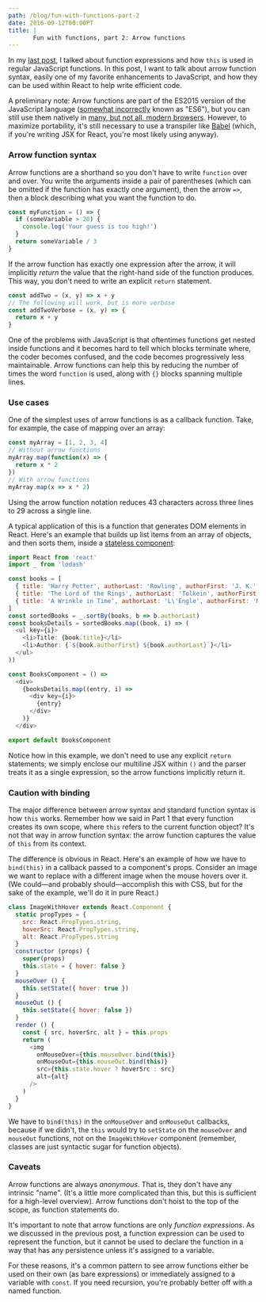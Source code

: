 ```yaml
---
path: /blog/fun-with-functions-part-2
date: 2016-09-12T00:00PT
title: |
       Fun with functions, part 2: Arrow functions
---
```

In my [last post](http://emilyaviva.com/blog/fun-with-functions-part-1/), I talked about function expressions and how `this` is used in regular JavaScript functions. In this post, I want to talk about arrow function syntax, easily one of my favorite enhancements to JavaScript, and how they can be used within React to help write efficient code.

A preliminary note: Arrow functions are part of the ES2015 version of the JavaScript language ([somewhat incorrectly](https://medium.com/@jayphelps/please-stop-referring-to-proposed-javascript-features-as-es7-cad29f9dcc4b) known as "ES6"), but you can still use them natively in [many, but not all, modern browsers](http://caniuse.com/#search=arrow%20functions). However, to maximize portability, it's still necessary to use a transpiler like [Babel](https://babeljs.io) (which, if you're writing JSX for React, you're most likely using anyway).

### Arrow function syntax

Arrow functions are a shorthand so you don't have to write `function` over and over. You write the arguments inside a pair of parentheses (which can be omitted if the function has exactly one argument), then the arrow `=>`, then a block describing what you want the function to do.

```javascript
const myFunction = () => {
  if (someVariable > 20) {
    console.log('Your guess is too high!')
  }
  return someVariable / 3
}
```

If the arrow function has exactly one expression after the arrow, it will implicitly *return* the value that the right-hand side of the function produces. This way, you don't need to write an explicit `return` statement.

```javascript
const addTwo = (x, y) => x + y
// The following will work, but is more verbose
const addTwoVerbose = (x, y) => {
  return x + y
}
```

One of the problems with JavaScript is that oftentimes functions get nested inside functions and it becomes hard to tell which blocks terminate where, the coder becomes confused, and the code becomes progressively less maintainable. Arrow functions can help this by reducing the number of times the word `function` is used, along with `{}` blocks spanning multiple lines.

### Use cases

One of the simplest uses of arrow functions is as a callback function. Take, for example, the case of mapping over an array:

```javascript
const myArray = [1, 2, 3, 4]
// Without arrow functions
myArray.map(function(x) => {
  return x * 2
})
// With arrow functions
myArray.map(x => x * 2)
```

Using the arrow function notation reduces 43 characters across three lines to 29 across a single line.

A typical application of this is a function that generates DOM elements in React. Here's an example that builds up list items from an array of objects, and then sorts them, inside a [stateless component](https://emilyaviva.com/blog/immutable-stateless-react-components/):

```javascript
import React from 'react'
import _ from 'lodash'

const books = [
  { title: 'Harry Potter', authorLast: 'Rowling', authorFirst: 'J. K.' },
  { title: 'The Lord of the Rings', authorLast: 'Tolkein', authorFirst: 'J. R. R.' },
  { title: 'A Wrinkle in Time', authorLast: 'L\'Engle', authorFirst: 'Madeline' }
]
const sortedBooks = _.sortBy(books, b => b.authorLast)
const booksDetails = sortedBooks.map((book, i) => (
  <ul key={i}>
    <li>Title: {book.title}</li>
    <li>Author: {`${book.authorFirst} ${book.authorLast}`}</li>
  </ul>
))

const BooksComponent = () =>
  <div>
    {booksDetails.map((entry, i) =>
      <div key={i}>
        {entry}
      </div>
    )}
  </div>

export default BooksComponent
```

Notice how in this example, we don't need to use any explicit `return` statements; we simply enclose our multiline JSX within `()` and the parser treats it as a single expression, so the arrow functions implicitly return it.

### Caution with binding

The major difference between arrow syntax and standard function syntax is how `this` works. Remember how we said in Part 1 that every function creates its own scope, where `this` refers to the current function object? It's not that way in arrow function syntax: the arrow function captures the value of `this` from its context.

The difference is obvious in React. Here's an example of how we have to `bind(this)` in a callback passed to a component's props. Consider an image we want to replace with a different image when the mouse hovers over it. (We could—and probably should—accomplish this with CSS, but for the sake of the example, we'll do it in pure React.)

```javascript
class ImageWithHover extends React.Component {
  static propTypes = {
    src: React.PropTypes.string,
    hoverSrc: React.PropTypes.string,
    alt: React.PropTypes.string
  }
  constructor (props) {
    super(props)
    this.state = { hover: false }
  }
  mouseOver () {
    this.setState({ hover: true })
  }
  mouseOut () {
    this.setState({ hover: false })
  }
  render () {
    const { src, hoverSrc, alt } = this.props
    return (
      <img
        onMouseOver={this.mouseOver.bind(this)}
        onMouseOut={this.mouseOut.bind(this)}
        src={this.state.hover ? hoverSrc : src}
        alt={alt}
      />
    )
  }
}
```

We have to `bind(this)` in the `onMouseOver` and `onMouseOut` callbacks, because if we didn't, the `this` would try to `setState` on the `mouseOver` and `mouseOut` functions, not on the `ImageWithHover` component (remember, classes are just syntactic sugar for function objects).

### Caveats

Arrow functions are always *anonymous*. That is, they don't have any intrinsic "name". (It's a little more complicated than this, but this is sufficient for a high-level overview). Arrow functions don't hoist to the top of the scope, as function statements do.

It's important to note that arrow functions are only *function expressions*. As we discussed in the previous post, a function expression can be used to represent the function, but it cannot be used to declare the function in a way that has any persistence unless it's assigned to a variable.

For these reasons, it's a common pattern to see arrow functions either be used on their own (as bare expressions) or immediately assigned to a variable with `const`. If you need recursion, you're probably better off with a named function.
